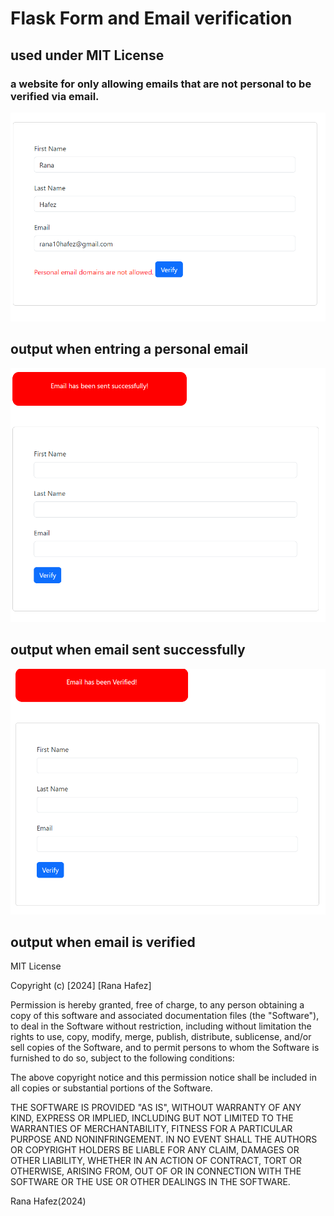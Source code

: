 # Flask Form and Email verification


## used under MIT License
###  a website for only allowing emails that are not personal to be verified via email. 

![entring a personal email](first-img.PNG)
## output when entring a personal email
![email sent successfully](second-img.PNG)
## output when email sent successfully
![email verified](third-img.PNG)
## output when email is verified


MIT License

Copyright (c) [2024] [Rana Hafez]

Permission is hereby granted, free of charge, to any person obtaining a copy
of this software and associated documentation files (the "Software"), to deal
in the Software without restriction, including without limitation the rights
to use, copy, modify, merge, publish, distribute, sublicense, and/or sell
copies of the Software, and to permit persons to whom the Software is
furnished to do so, subject to the following conditions:

The above copyright notice and this permission notice shall be included in all
copies or substantial portions of the Software.

THE SOFTWARE IS PROVIDED "AS IS", WITHOUT WARRANTY OF ANY KIND, EXPRESS OR
IMPLIED, INCLUDING BUT NOT LIMITED TO THE WARRANTIES OF MERCHANTABILITY,
FITNESS FOR A PARTICULAR PURPOSE AND NONINFRINGEMENT. IN NO EVENT SHALL THE
AUTHORS OR COPYRIGHT HOLDERS BE LIABLE FOR ANY CLAIM, DAMAGES OR OTHER
LIABILITY, WHETHER IN AN ACTION OF CONTRACT, TORT OR OTHERWISE, ARISING FROM,
OUT OF OR IN CONNECTION WITH THE SOFTWARE OR THE USE OR OTHER DEALINGS IN THE
SOFTWARE.

Rana Hafez(2024)